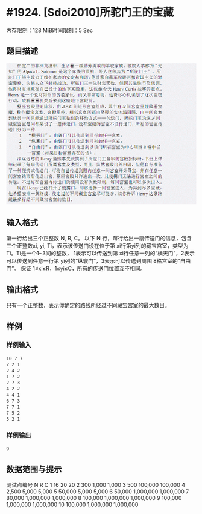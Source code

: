 # #1924. [Sdoi2010]所驼门王的宝藏

内存限制：128 MiB时间限制：5 Sec

## 题目描述

![](images/1924.jpg)

## 输入格式

第一行给出三个正整数 N, R, C。 以下 N 行，每行给出一扇传送门的信息，包含三个正整数xi, yi, Ti，表示该传送门设在位于第 xi行第yi列的藏宝宫室，类型为 Ti。Ti是一个1~3间的整数， 1表示可以传送到第 xi行任意一列的&ldquo;横天门&rdquo;，2表示可以传送到任意一行第 yi列的&ldquo;纵寰门&rdquo;，3表示可以传送到周围 8格宫室的&ldquo;自由门&rdquo;。 保证 1&le;xi&le;R，1&le;yi&le;C，所有的传送门位置互不相同。

## 输出格式

只有一个正整数，表示你确定的路线所经过不同藏宝宫室的最大数目。

## 样例

### 样例输入

    
    10 7 7 
    2 2 1 
    2 4 2 
    1 7 2 
    2 7 3 
    4 2 2 
    4 4 1 
    6 7 3 
    7 7 1 
    7 5 2 
    5 2 1 
    

### 样例输出

    
    9
    

## 数据范围与提示

测试点编号 N R C 1 16 20 20 2 300 1,000 1,000 3 500 100,000 100,000 4 2,500 5,000 5,000 5 50,000 5,000 5,000 6 50,000 1,000,000 1,000,000 7 80,000 1,000,000 1,000,000 8 100,000 1,000,000 1,000,000 9 100,000 1,000,000 1,000,000 10 100,000 1,000,000 1,000,000
